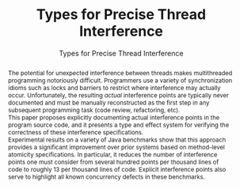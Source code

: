 ---
layout: paper
subtitle: Types for Precise Thread Interference
title: Types for Precise Thread Interference
published: 
  - name: FOOL (2011)
    files:
      - name: PDF
        link: /papers/fool11.pdf
  - name: UCSC Tech Report (2011)
    files:
      - name: PDF
        link: https://www.soe.ucsc.edu/research/technical-reports/ucsc-soe-11-22/download
authors: 
  - name: Jaeheon Yi
    link: http://ucsc.jaeheon.info/
  - name: Tim Disney 
    link: http://disnetdev.com/
  - name: Stephen N. Freund
    link: http://www.cs.williams.edu/~freund/
  - name: Cormac Flanagan
    link: http://users.soe.ucsc.edu/~cormac/
abstract: 
  The potential for unexpected interference between threads makes multithreaded programming
  notoriously difficult.
  Programmers use a variety of synchronization idioms
  such as locks and barriers to restrict where interference may actually occur.
  Unfortunately, the resulting _actual_ interference points
  are typically never documented and must be manually reconstructed as the first step in
  any subsequent programming task (code review, refactoring, etc).


  This paper proposes explicitly documenting actual interference points
  in the program source code, and it presents a type and effect system for
  verifying the correctness of these interference specifications.


  Experimental results on a variety of Java benchmarks show that this
  approach provides a significant improvement over prior systems based
  on method-level atomicity specifications.  In particular, it reduces
  the number of interference points one must consider from several
  hundred points per thousand lines of code to roughly 13 per thousand
  lines of code. Explicit interference points also serve to highlight all known
  concurrency defects in these benchmarks.
---